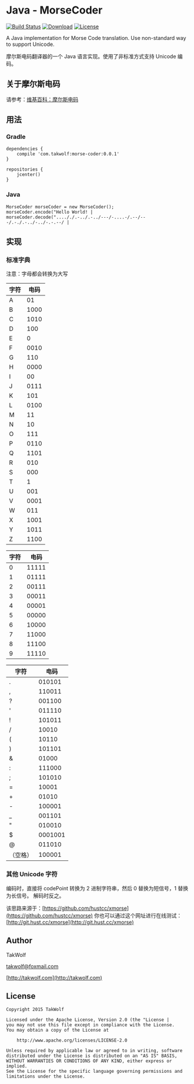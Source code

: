 # Java - MorseCoder #

[![Build Status](https://travis-ci.org/TakWolf/Java-MorseCoder.svg?branch=master)](https://travis-ci.org/TakWolf/Java-MorseCoder)
[![Download](https://api.bintray.com/packages/takwolf/maven/Java-MorseCoder/images/download.svg)](https://bintray.com/takwolf/maven/Java-MorseCoder/_latestVersion)
[![License](https://img.shields.io/github/license/TakWolf/Java-MorseCoder.svg?style=flat)](http://www.apache.org/licenses/LICENSE-2.0)

A Java implementation for Morse Code translation. Use non-standard way to support Unicode.

摩尔斯电码翻译器的一个 Java 语言实现。使用了非标准方式支持 Unicode 编码。

## 关于摩尔斯电码 ##

请参考：[维基百科：摩尔斯电码](https://zh.wikipedia.org/wiki/摩尔斯电码)

## 用法 ##

### Gradle ###

```
dependencies {
    compile 'com.takwolf:morse-coder:0.0.1'
}

repositories {
    jcenter()
}
```

### Java ###

```
MorseCoder morseCoder = new MorseCoder();
morseCoder.encode("Hello World! |
morseCoder.decode("...././.-../.-../---/-....-/.--/---/.-./.-../-../-.-.--/ |
```

## 实现 ##

### 标准字典 ###

注意：字母都会转换为大写

| 字符 | 电码 |
|---|---|
| A | 01 |
| B | 1000 |
| C | 1010 |
| D | 100 |
| E | 0 |
| F | 0010 |
| G | 110 |
| H | 0000 |
| I | 00 |
| J | 0111 |
| K | 101 |
| L | 0100 |
| M | 11 |
| N | 10 |
| O | 111 |
| P | 0110 |
| Q | 1101 |
| R | 010 |
| S | 000 |
| T | 1 |
| U | 001 |
| V | 0001 |
| W | 011 |
| X | 1001 |
| Y | 1011 |
| Z | 1100 |

| 字符 | 电码 |
|---|---|
| 0 | 11111 |
| 1 | 01111 |
| 2 | 00111 |
| 3 | 00011 |
| 4 | 00001 |
| 5 | 00000 |
| 6 | 10000 |
| 7 | 11000 |
| 8 | 11100 |
| 9 | 11110 |

| 字符 | 电码 |
|---|---|
| . | 010101 |
| , | 110011 |
| ? | 001100 |
| ' | 011110 |
| ! | 101011 |
| / | 10010 |
| ( | 10110 |
| ) | 101101 |
| & | 01000 |
| : | 111000 |
| ; | 101010 |
| = | 10001 |
| + | 01010 |
| - | 100001 |
| _ | 001101 |
| " | 010010 |
| $ | 0001001 |
| @ | 011010 |
| （空格） | 100001 |

### 其他 Unicode 字符 ###

编码时，直接将 codePoint 转换为 2 进制字符串，然后 0 替换为短信号，1 替换为长信号。
解码时反之。

该思路来源于：[https://github.com/hustcc/xmorse](https://github.com/hustcc/xmorse)
你也可以通过这个网址进行在线测试：[http://git.hust.cc/xmorse](http://git.hust.cc/xmorse)

## Author ##

TakWolf

[takwolf@foxmail.com](mailto:takwolf@foxmail.com)

[http://takwolf.com](http://takwolf.com)

## License ##

```
Copyright 2015 TakWolf

Licensed under the Apache License, Version 2.0 (the "License |
you may not use this file except in compliance with the License.
You may obtain a copy of the License at

    http://www.apache.org/licenses/LICENSE-2.0

Unless required by applicable law or agreed to in writing, software
distributed under the License is distributed on an "AS IS" BASIS,
WITHOUT WARRANTIES OR CONDITIONS OF ANY KIND, either express or implied.
See the License for the specific language governing permissions and
limitations under the License.
```
